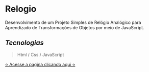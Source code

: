 # Relogio

Desenvolvimento de um Projeto Simples de Relógio Analógico para Aprendizado de Transformações de Objetos por meio de JavaScript.

## _Tecnologias_

> Html / Css / JavaScript

[⭐ Acesse a pagina clicando aqui ⭐](https://robertodev3.github.io/Relogio)
